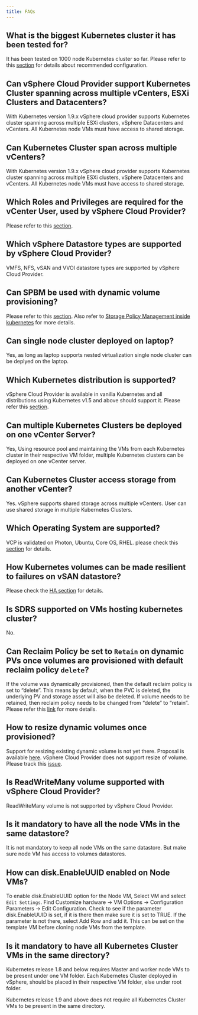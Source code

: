 ```yaml
---
title: FAQs
---
```


## What is the biggest Kubernetes cluster it has been tested for?
It has been tested on 1000 node Kubernetes cluster so far. Please refer to this [section](/vsphere-storage-for-kubernetes/documentation/maximum-scale-limit.html) for details about recommended configuration.


## Can vSphere Cloud Provider support Kubernetes Cluster spanning across multiple vCenters, ESXi Clusters and Datacenters?
With Kubernetes version 1.9.x vSphere cloud provider supports Kubernetes cluster spanning across multiple ESXi clusters, vSphere Datacenters and vCenters. All Kubernetes node VMs must have access to shared storage.


## Can Kubernetes Cluster span across multiple vCenters?
With Kubernetes version 1.9.x vSphere cloud provider supports Kubernetes cluster spanning across multiple ESXi clusters, vSphere Datacenters and vCenters. All Kubernetes node VMs must have access to shared storage.


## Which Roles and Privileges are required for the vCenter User, used by vSphere Cloud Provider?
 Please refer to this [section](/vsphere-storage-for-kubernetes/documentation/existing.html#create-roles-add-privileges-to-roles-and-assign-them-to-the-vsphere-cloud-provider-user-and-vsphere-entities).


## Which vSphere Datastore types are supported by vSphere Cloud Provider?
VMFS, NFS, vSAN and VVOl datastore types are supported by vSphere Cloud Provider.


## Can SPBM be used with dynamic volume provisioning?
Please refer to this [section](/vsphere-storage-for-kubernetes/documentation/policy-based-mgmt.html).
Also refer to [Storage Policy Management inside kubernetes](https://github.com/kubernetes/examples/blob/master/staging/volumes/vsphere/README.md#storage-policy-management-inside-kubernetes) for more details.


## Can single node cluster deployed on laptop?
Yes, as long as laptop supports nested virtualization single node cluster can be deplyed on the laptop.


## Which Kubernetes distribution is supported?
vSphere Cloud Provider is available in vanilla Kubernetes and all distributions using Kubernetes v1.5 and above should support it. Please refer this [section](/vsphere-storage-for-kubernetes/documentation/prereq.html).


## Can multiple Kubernetes Clusters be deployed on one vCenter Server?
Yes, Using resource pool and maintaining the VMs from each Kubernetes cluster in their respective VM folder, multiple Kubernetes clusters can be deployed on one vCenter server.


## Can Kubernetes Cluster access storage from another vCenter?
Yes. vSphere supports shared storage across multiple vCenters. User can use shared storage in multiple Kubernetes Clusters.


## Which Operating System are supported?
VCP is validated on Photon, Ubuntu, Core OS, RHEL. please check this [section](/vsphere-storage-for-kubernetes/documentation/prereq.html) for details.


## How Kubernetes volumes can be made resilient to failures on vSAN datastore?
Please check the [HA section](/vsphere-storage-for-kubernetes/documentation/high-availability.html) for details.


## Is SDRS supported on VMs hosting kubernetes cluster?
No.


## Can Reclaim Policy be set to `Retain` on dynamic PVs once volumes are provisioned with default reclaim policy `delete`?
If the volume was dynamically provisioned, then the default reclaim policy is set to “delete”. This means by default, when the PVC is deleted, the underlying PV and storage asset will also be deleted.
If volume needs to be retained, then reclaim policy needs to be changed from “delete” to “retain”. Please refer this [link](https://kubernetes.io/docs/tasks/administer-cluster/change-pv-reclaim-policy/) for more details.


## How to resize dynamic volumes once provisioned?
Support for resizing existing dynamic volume is not yet there.
Proposal is available [here](https://github.com/gnufied/community/blob/91b41028182a5291b4eccbf88f8065f66b2b7eed/contributors/design-proposals/grow-volume-size.md). vSphere Cloud Provider does not support resize of volume. Please track this [issue](https://github.com/vmware/kubernetes/issues/168).


## Is ReadWriteMany volume supported with vSphere Cloud Provider?
ReadWriteMany volume is not supported by vSphere Cloud Provider.


## Is it mandatory to have all the node VMs in the same datastore?
It is not mandatory to keep all node VMs on the same datastore. But make sure node VM has access to volumes datastores.


## How can disk.EnableUUID enabled on Node VMs?
To enable disk.EnableUUID option for the Node VM, Select VM and select `Edit Settings`. Find
Customize hardware -> VM Options -> Configuration Parameters -> Edit Configuration. Check to see if the parameter disk.EnableUUID is set, if it is there then make sure it is set to TRUE. If the parameter is not there, select Add Row and add it. This can be set on the template VM before cloning node VMs from the template.


## Is it mandatory to have all Kubernetes Cluster VMs in the same directory?
Kubernetes release 1.8 and below requires Master and worker node VMs to be present under one VM folder. Each Kubernetes Cluster deployed in vSphere, should be placed in their respective VM folder, else under root folder.

Kubernetes release 1.9 and above does not require all Kubernetes Cluster VMs to be present in the same directory.

